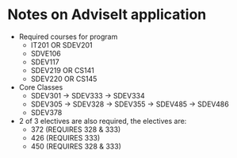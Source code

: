 # Notes on AdviseIt application


- Required courses for program
    - IT201 OR SDEV201
    - SDVE106
    - SDEV117
    - SDEV219 OR CS141
    - SDEV220 OR CS145
- Core Classes
    - SDEV301 -> SDEV333 -> SDEV334
    - SDEV305 -> SDEV328 -> SDEV355 -> SDEV485 -> SDEV486
    - SDEV378
- 2 of 3 electives are also required, the electives are:
    - 372  (REQUIRES 328 & 333)
    - 426  (REQUIRES 333)
    - 450  (REQUIRES 328 & 333)


